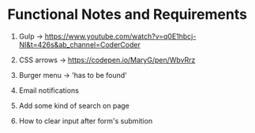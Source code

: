 # Functional Notes and Requirements

1. Gulp -> https://www.youtube.com/watch?v=q0E1hbcj-NI&t=426s&ab_channel=CoderCoder

2. CSS arrows -> https://codepen.io/MaryG/pen/WbvRrz

3. Burger menu -> 'has to be found'

4. Email notifications

5. Add some kind of search on page

6. How to clear input after form's submition